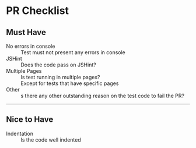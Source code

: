 # PR Checklist

## Must Have
<dl>
    <dt>No errors in console</dt>
    <dd>Test must not present any errors in console</dd>
    <dt>JSHint</dt>
    <dd>Does the code pass on JSHint?</dd>
    <dt>Multiple Pages</dt>
    <dd>Is test running in multiple pages?</dd>
    <dd>Except for tests that have specific pages</dd>
    <dt>Other</dt>
    <dd>s there any other outstanding reason on the test code to fail the PR?</dd>
</dl>

---

## Nice to Have
<dl>
    <dt>Indentation</dt>
    <dd>Is the code well indented</dd>
</dl>